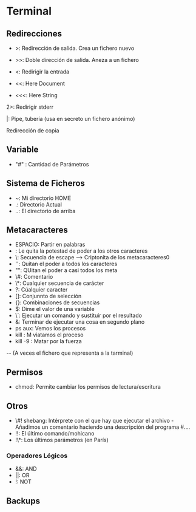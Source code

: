 # Terminal

## Redirecciones

- &gt;: Redirección de salida. Crea un fichero nuevo

- &gt;&gt;: Doble dirección de salida. Aneza a un fichero

- &lt;: Redirigir la entrada

- &lt;&lt;: Here Document

- &lt;&lt;&lt;: Here String

2>: Redirigir stderr

|: Pipe, tubería (usa en secreto un fichero anónimo)

Redirección de copia

## Variable
- "#" : Cantidad de Parámetros

## Sistema de Ficheros
- ~: Mi directorio HOME
- .: Directorio Actual
- ..: El directorio de arriba

## Metacaracteres
- ESPACIO: Partir en palabras
- \: Le quita la potestad de poder a los otros caracteres
- \\\: Secuencia de escape --> Criptonita de los metacaracteres0
- '': Quitan el poder a todos los caracteres
- "": QUitan el poder a casi todos los meta
- \\#: Comentario
- \\*: Cualquier secuencia de carácter
- ?: Cúalquier caracter
- []: Conjunnto de selección
- {}: Combinaciones de secuencias
- $: Dime el valor de una variable
- \\`: Ejecutar un comando y sustituir por el resultado
- &: Terminar de ejecutar una cosa en segundo plano
- ps aux: Vemos los procesos
- kill <pid>: M viatamos el proceso
- kill -9 <pid>: Matar por la fuerza

-- (A veces el fichero que representa a la tarminal)

## Permisos
- chmod: Permite cambiar los permisos de lectura/escritura

## Otros
- \\#! shebang: Intérprete con el que hay que ejecutar el archivo
	-Añadimos un comentario haciendo una descripción del programa #....
- !!: El último comando/mohicano
- !\\*: Los últimos parámetros (en París)

### Operadores Lógicos
- &&: AND
- ||: OR
- !: NOT

## Backups
